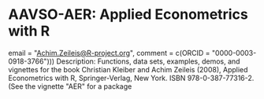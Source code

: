# AAVSO-AER: Applied Econometrics with R

email = "Achim.Zeileis@R-project.org",
             comment = c(ORCID = "0000-0003-0918-3766")))
Description: Functions, data sets, examples, demos, and vignettes for the book
             Christian Kleiber and Achim Zeileis (2008),
	     Applied Econometrics with R, Springer-Verlag, New York.
	     ISBN 978-0-387-77316-2. (See the vignette "AER" for a package 
